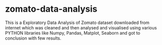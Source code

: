 # zomato-data-analysis

This is a Exploratory Data Analysis of Zomato dataset downloaded from internet which was cleaned and then analysed and visualised using various PYTHON libraries like Numpy, Pandas, Matplot, Seaborn and got to conclusion with few results.

